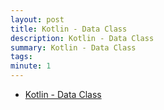 ```yaml
---
layout: post
title: Kotlin - Data Class
description: Kotlin - Data Class
summary: Kotlin - Data Class
tags: 
minute: 1
---
```

* [Kotlin - Data Class](https://kotlinlang.org/docs/data-classes.html#data-classes-and-destructuring-declarations)